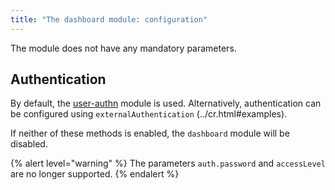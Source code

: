 ```yaml
---
title: "The dashboard module: configuration"
---
```


The module does not have any mandatory parameters.

<!-- SCHEMA -->

## Authentication

By default, the [user-authn](/products/kubernetes-platform/documentation/v1/modules/150-user-authn/) module is used. Alternatively, authentication can be configured using `externalAuthentication` (../cr.html#examples).

If neither of these methods is enabled, the `dashboard` module will be disabled.

{% alert level="warning" %}
The parameters `auth.password` and `accessLevel` are no longer supported.
{% endalert %}
